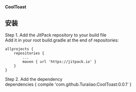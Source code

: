 #### CoolToast

## 安装
Step 1. Add the JitPack repository to your build file  
Add it in your root build.gradle at the end of repositories:  

	allprojects {
		repositories {
			...
			maven { url 'https://jitpack.io' }
		}
	}
Step 2. Add the dependency  
	dependencies {
	        compile 'com.github.Turaiiao:CoolToast:0.0.1'
	}
